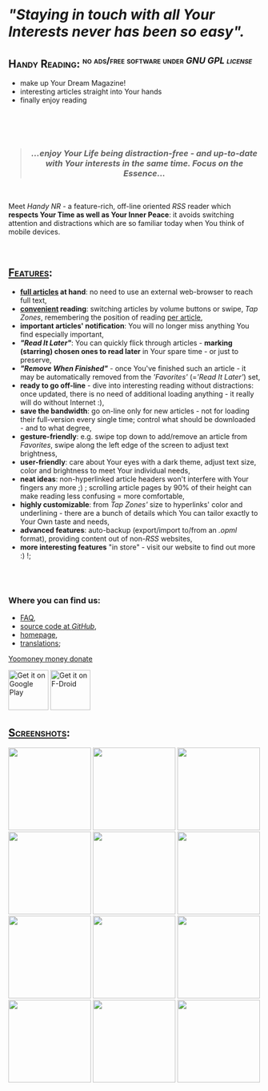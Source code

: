 <h1><em>"Staying in touch with all Your Interests never has been so easy".</em></h1>

<h2 style="font-variant: small-caps;">Handy Reading: <sup>no ads/free software under <em>GNU GPL license</em></sup></h2>
<ul>
	<li>make up Your Dream Magazine!</li>
	<li>interesting articles straight into Your hands</li>
	<li>finally enjoy reading</li>
</ul>
 
<center><br /><br /><br />
<blockquote>
<h3><em>...enjoy Your Life being distraction-free - and up-to-date with Your interests in the same time. Focus on the Essence...</em></h3>
</blockquote><br />
</center>

<p>Meet <i>Handy NR</i> - a feature-rich, off-line oriented <i>RSS</i> reader which <b>respects Your Time as well as Your Inner Peace</b>: it avoids switching attention and distractions which are so familiar today when You think of mobile devices.</p>

<br />

<h2 style="font-variant: small-caps;"><u>Features</u>:</h2>

<ul>
	<li><b><u>full articles</u> at hand</b>: no need to use an external web-browser to reach full text,</li>
	<li><b><u>convenient</u> reading</b>: switching articles by volume buttons or swipe, <i>Tap Zones</i>, remembering the position of reading <u>per article</u>,</li>
	<li><b>important articles' notification</b>: You will no longer miss anything You find especially important,</li>
	<li><b><i>"Read It Later"</i></b>: You can quickly flick through articles - <b>marking (starring) chosen ones to read later</b> in Your spare time - or just to preserve,</li>
	<li><b><i>"Remove When Finished"</i></b> - once You've finished such an article - it may be automatically removed from the <i>'Favorites'</i> (=<i>'Read It Later'</i>) set,</li>
	<li><b>ready to go off-line</b> - dive into interesting reading without distractions: once updated, there is no need of additional loading anything - it really will do without Internet :),</li>
	<li><b>save the bandwidth</b>: go on-line only for new articles - not for loading their full-version every single time; control what should be downloaded - and to what degree,</li>
	<li><b>gesture-friendly</b>: e.g. swipe top down to add/remove an article from <i>Favorites</i>, swipe along the left edge of the screen to adjust text brightness,</li>
	<li><b>user-friendly</b>: care about Your eyes with a dark theme, adjust text size, color and brightness to meet Your individual needs,</li>
	<li><b>neat ideas</b>: non-hyperlinked article headers won't interfere with Your fingers any more ;) ; scrolling article pages by 90% of their height can make reading less confusing = more comfortable,</li>
	<li><b>highly customizable</b>: from <i>Tap Zones'</i> size to hyperlinks' color and underlining - there are a bunch of details which You can tailor exactly to Your Own taste and needs,</li>
	<li><b>advanced features</b>: auto-backup (export/import to/from an <i>.opml</i> format), providing content out of non-<i>RSS</i> websites, </li>
	<li><b>more interesting features</b> "in store" - visit our website to find out more :) !;</li>
</ul>

<br/><br/>
<h3>Where you can find us:</h3>

<ul>
	<li><a href="https://handynewsreader.blogspot.com/2020/07/frequently-asked-questions.html" target="_blank">FAQ</a>,</li>
	<li><a href="https://github.com/yanus171/Handy-News-Reader" target="_blank">source code at <i>GitHub</i></a>,</li>
	<li><a href="https://handynewsreader.blogspot.com" target="_blank">homepage</a>,</li>
	<li><a href="https://crowdin.com/project/handy-news-reader" target="_blank">translations</a>;</li>
</ul>

<a href="https://yoomoney.ru/to/41001574414913" target="_blank">Yoomoney money donate</a>

[<img src="https://play.google.com/intl/en_us/badges/images/generic/en-play-badge.png"
     alt="Get it on Google Play"
     height="80">](https://play.google.com/store/apps/details?id=ru.yanus171.feedexfork)
[<img src="https://fdroid.gitlab.io/artwork/badge/get-it-on.png"
     alt="Get it on F-Droid"
     height="80">](https://f-droid.org/packages/ru.yanus171.feedexfork/)
	 
	 
<h2 style="font-variant: small-caps;"><u>Screenshots</u>:</h2>

<img style="text-align: left!important;" width="165px" src="https://lh3.googleusercontent.com/LWyO3eQJtFQn4od_ZmlPmZCDCZZZVIfFt00yC6VTKhAGa7qDEX792Ur9CnjZ1HIL3UXxhaAq0cY6tsRkWK4Zy3MfdI4lAMLjjEv4LIUGyYtuJMb7KWEzIVYHe5vUqpFCNdHeFTAoGNy1ykVdSX0AkHVhASUX7JDeYdmXLFgXDqVxU-eyprZlZ1moatdu5h2jjLPZDWkmczHJoMWt_nZEohfoNV6C7o3Ugu1H_mF7GIneX1M4Nt70vwupZ6PwShuuBQ7W-a2O1Q1F0G5_q8FYDj7yIx2CI4IpTL_cOLeyH17RhWxO0s-C1ARPub8ZQUm6NlyNVvoR17vVHOV8IwLHh3ZZcG75dNkjSDvRDnc7E37MPEM3WlYqnAyqR6K6BQKRRwlytyRq_0D_prcfpSigxJA7Kr2GoRBLG0_qzTO9xg2bzUlpqAHqw21lGEOdkfQiu9S3AifZaystfMmAsGpzddb9CLxXaqWJOVwCuixDQ56ERRyFO-IEpkTKim9_KYkrsd81ni7Fiu1yHQZr-AnxUFaeBjDL6Us6e-0Kqr2xTR7fGuwNOHB6KyS8Y4nuUX0CeNYaKrfYOcoFQPU6Z4Z_5B11dhC4jNfp6tNxyBn4Dygj_8eBZmeD2gX1UqUWxUAWSxhHDADja-jFSGB5PMYZV6hLYgSOa2Py1XbjfvPtala8CvWjYe8IrFjhDIZgJg9VWj_vuwCsf32KvAHdkVxRMGQ1mA=w510-h906-no" />

<img width="165px" src="https://lh3.googleusercontent.com/AkAoF0SK2s86oQsop-iJCe_m5dZGOlDqcTEH-cqUot9ObnP1R8692v8iGJuBTxj_htDtmqc6EEoIfj4rnYbJmxZm8xq6qdPWsLqO9ur9uMxOeISUQ-IdIpZUn0P1ANUe-Uq-IDDuYxOgVIDUtc7opWNxtgcAaT5svBn9bcVX4g-kd8qPNEEtj6BG0PwzHxyPiooYSRZ38CaQ0r0biI2fKs-w3S-anSqhFJxekfH8fR34BVb8OOZcLiBWEOFXYobrEpHFvyAUHJXWxPKJgzszhiOI62baL7SdizTFDmAL8AlGaxtZka7AsGyEzEddVkEWQKxZGYAF2MKVOHSgsJBXwYl-_TZeu5mXsYlqIt6QYrgzlpQIH6nS5Goqpo6mUSQ6Z7XyGojPlbi5RgSXJJxQ_g5PUipMX3rcbMJFLHOp3_UlLiG1WE6qaH183UP0_nQCEU7wB8MZz2bNDAPq9LTU5AI5SS8HjY67TOM0S_5kEvoXZRzkXp4vWPUlzC-ngn57lQvtdPWMr48H2hB1APEBGP13KrX-Hh-rzhvqGqZ-10rkWY4Zf3ndF6Sq1B-hXz2gcvxGoW1dApWFXREy0Bc6ia8LZahuufhs5AFb-H98ckka7SSlf1RhaKfjL9KLjFWfYNs95n_srYIYWxLgu9-xg7y1OZl3xUsUd75YLjCaSbKI2pVAjmp8HPxbaGRBLhty2t1_VV0izCEWmPNpIQG2Xo1DxA=w195-h346-no" />

<img width="165px" src="https://lh3.googleusercontent.com/r_nt0flLCrWt7afDojCgcIMOeh3gWAt_UQj1zKouASszq-pBOPJLGIpAe8WovoDCl8Bf1SUuUam_v2usROGw2ztDa8YnbW5nnt4U59hWOmmd2dgw0y1YPnZlTTrMT6GTUj9yaj8Azc9lYuTSeEdsst1HyBTGYpSclRDML9gZUIf7HlyTmIhkrFPv-1UHFfS1gqjM7VBj4pynrcGnK8xlwYPRUvmTGa5p8YDvqZ4b6tlGLnmnmDhjwe_bW74cnD4CWqIXJap0j35PstJD-uE0gKPLzzqIe3KmV4rkFpzClbPPXuYt_UXSzau3MpaJJSzEPvbTZVlWlZVUfMn287vP-AtJwSmG5v3_Us3QQ8wyzIxThKfLo658u1-xCXxmu0EAHoQTVX9eXhRqLp4AOLpTs1ZrovbmVKs5m1jNkFag9taNVBBJa5PbazbqHp2KwWEX2w3640ifWofIvNRUUqY3_EGeheUZmGSo1xFLEK49KcQF2Y_eJUdUiqCV2jgSvKuDOqmVs7OAI9wVVfLLkjHB9EC4nB7MvAfz3dtIKcMnCemRLSfAr1SaUgS2Qm8zW53wfslNDWl7pFBjAoRN7DLT5V312443SKBuCh0to0-64Osy3fetq9COJiw4PKLA8sEFkIsSnpe0YcKTGEYpBGV1D0YKsPwG3qoJd8KZWy_BmUV_v5W1WD4-yBsJBPcGKxMZL8gx9C5RAg2-bft-kdgJE6zdQg=w157-h278-no" />

<img width="165px" src="https://lh3.googleusercontent.com/lFwxzbvIDoVwj2vKe7rPP8yiJUD9KNf6cp1OpeSOV7xWgFClpjhQxFCOHjQJKDyN9N19rGSx2syxbJ_ErKpDknnZw4stHS5BxBOi0kb9DwSqxyv7s6ljZ2ALgT47lKd3Vc7UermxmmM99I_4qROPVM7DVFOFd_KJjERciRO0Je7SIXEZB67nsswAPg269VcLUESerWZbDpWpNYs6Px_iIM5jzny5Z-Sm7TIPsbwoEg8x078ZCbRieyNQItYHwv3r-nwDQpdPnk7xPPzAbydaDjGAn3yA8OFdIHAHzhMpfFmprVVcRnB12EAKMFsPICi1VDX-m4in3JTCq6YqiCLNBvCXzOmQU-cg53TyrbS2A-bT4UnpB4mdYQXlAhbzz7_njuFF6EdaxNfuSIDOml58rW7Kc0CEG_MN5BRra3yR0xAiVi52X_fgKrOc2vdGAC5j2C89vcpPAHDgATmznJxnXNKTlsi7ESqCoXKYFK_khi1iaNb_Mx-wkjLLvxjSqKcD7ZCREaRCISacRSan4qxtYO9KIBznqD-drwz7dp3qVBGyFLBgQflGTZzhZFICrGNaIRwRtt49EDbU38yjllvKapNYaQCRohynpha7nadSOjBqxiAz7IpQQMRYbxqjzSazfq_7AiRzJWNtbnlLfyHCpSYVrF2zaTw_8QgV4ael_uEo-xr0s6UOyZGR3ftHJrdW5Gqd1_JCBHsWS6D0la4PLI0nDA=w510-h906-no" />

<img width="165px" src="https://lh3.googleusercontent.com/Vh5tONoD1P0_UPylbRQIgQkWYIO5XhXIJ0crE7rJyO1jO0IJSWvUs7l0ayvdAuBjr6Kkt_YcoJLRmV5dGGIOFNwCYjgNmqoFVJKOEjHmEptCn5Twbm8Lp3jd6m8VbIE-RFLiNzMnpLAHmCeDBbQClBqkunuGebw6oDtVPoZYFoJ1Vw9uANZF3KuwroyZGArWdGHAQjSFETqQj6qq9RrUmTdlNxtZ9trD7bVTHGQEHCFtuUWc2bdiDi-j5nYEa4OFxAbtcZoW1bb_3gbs369qjndk1uKoVCctdQSqhyg5Ck84w82dPtIeEws1wWG-bKr1mjo-HhEuopiWO88mNe0zxLunUHpvBlaGogfwtP4r6CT1LoUDcbKoltXU8O7BN37fbq_gJrIhcXNBsR1gU_9ytjxKhSfffo4O9YMdLygNYpcG_y3NSlVfsa-Faz4j2bmaDwnw-7ZUJvDjSXBr5mZTPC3fAx4Spv8qampaR04Lz6vtcubV9VexfsO6RcO0fc_ToPzLf9TBlBAAw2YKeONNdONqPIa2sN2aLNRg3tNQgFAN4EGDWyAUdjFlcfQ9KKdVnNLB56I4jbp431LHl4dom77KXbHweOlYgjEDiO4VbSD0BGT1VRPPgjGFszj1ads1x37GzG0sdSAwUc6cKkdZ3hDxuvgZ_jrEBhD_TRGglX2MQJipeF30E8cOFlhZv2y3rn75V17U_sUt18z7LvtyrXfPGw=w157-h278-no" />

<img width="165px" src="https://lh3.googleusercontent.com/YWrOnrh34E5cbWSzN_BL0w6nwse7jagb0UXN1fSbRKfGojTTcJddEcxzbBY4m7mDItguLDLJMKkvl4IN-1a6YTSnQx_mtfC2kQZx10jLajMSQGKAC4pihaq0OQp4c6BUOl5FmaKnupDjEuVdOk6NstEqp3OZY1mOrnePdgDqvaeg9Z2S_DaURf25boaYm7H6lKdyLid583gfNY6wWitTqjCXdk_OUho0gPwumR8UU3NFrw7qQ__jp-xOpnqME6K6jTm383zQJoR4__FGKmYIfgCzkVxnTFoPer4MXNsJj_a6OYgTqESmN_KH-qOu2iwRAOcS6OMvXew4RdVB2o2FrjdQr0ShuspQujXQ93aaOHmDulhBRew5c21KDgAwU1pY5qDP9trGcEcdmhd_1Or5My2uIwMvkd5MKVZcw-N14113IiFoL-MNibYWWKY7_4o_xlYO4rTjYeCgbLWbjNt2cArpofvRoKYSH0-RYU7YcRPABHrr5oMqUe0oo_rquRF_BqBHZV-iUMsLkyIP8SeupVIkceC12eho3BV5sZt5F0K3ojBYu2nTwmMs_cm2c10Eh4fmKPpHmpUgN8yY6iPpGc5QLn0eB53N7syV1LHl69PFrXkWw4iCmL3r0DseaAG1PuIeuNBO9ex6UkZLjadYcoESGY8f-y-02f2tHZ4RPeLgyfGJv3XficiIhiOTbtP7wcWRw29rv3gOPhkYTp6gOj4Jnw=w510-h906-no" />

<img width="165px" src="https://lh3.googleusercontent.com/Bll3vAwNs76KYC8_lUc7LlTDW1weUqSjjZToz6qU08itAalOby9Ur88xDPTRr2_jZnyMEYb-i4aPdDANVkj24Yr5C_P_TngJ7dZBUVeQ0lrI1JEsYxw3Tf8-axxAeW17w4hr-EIu6UQYTKSnWh8mtqDw3civ4MAqzygayAUnGC87YfQxjgi94PdvWud8J5UuTuFl7LKb__0YxiM1VmKolJ3fX_dAEI424y8udexRWJL0J_bFTtbCs0LsaqEmlEJZ7k-Ls_4YrOW25CIiFtrY1_cqCXxe2_uMw_9IepaDMkPwCVe1AfoSxEwoecUV1imeWvHE6ZW9fSFxlYuvRzZzcx_y1qIh9LksAshM-90fBNNht8NE0inUgo_BmSE3wCK1PYuyxFFKuiwgSZXoOVaVBLfV6hJhutjONtmQ2_kqz1Blap_7y9N6OhDEbU59-_H2WLvNEXDtoaINdcNNmzMCyPM8WKo1C97tI5q7dbLrT_j7b3lGVbXxmylQIALO9wWvl0jwJP-d1VTydKnG-JhEMHSJ8X7Wcebjt309gGsFLEPkTi-PABBBtPm6oYxD6Ai3a6xPUCctKeuUQGHUgl0OzF5Fj7lMf8ALx3UniX9xIad2W5I3mf7Fq5g1VDr9ZZf_Akp_alsfEOY4mpP17NNmVyt5hgc9V6DcITBR8hO4a77_UILJxbNogcl3llJriyOhj6qzd4F9seJijUmvNrqLg0lThQ=w510-h906-no" />

<img width="165px" src="https://lh3.googleusercontent.com/JvovF_k6z5idTmFfsitfBKWiE1Bbxdmbq_RbdicjnVwOdkt0kU9A0-D3Tmkjit3VBFo3nB-1SKf_tP0q46m5CLy8RorV6b9V9V6VbZrNMbwyIjVvXYAtSg9yl5ldgXBRdJUTtLdIRvHWKt__J5yvS4gXVC1Y9xJCX0clbtdqUxfbZs0QJ8xhZiRPybq4rlo4yePYgpqqSMXOEGe9CittnAQNZ5314dALa5b4mEj-VezwNew_ad4GulqfsvRYBtJqP609UIV9GGnVSUK4YcWbxCWz-zRpSBMs_sf8zcEhK8e0E8WcfBT7oAMwJGuI_ENSVT_VcRV7gL5E5RNCDlRM8jlndtUd7VIX-aobIuG0d3fAtuecR3vtihL8ObP75JIIFupEByf6RAdPtge0LaEE6ZpQkG9OcFO5d7v82BY62occiflwwzcCtMeQyBaezKI0Wz0nlKklmZUiqVmVNTJ_xJlDJx7BEkC8UJmaB0I1jCJg3h1VHZYuNvl3GU-tYDztfnvZPbVI0Kcg2Y6fFqj1zTjubQGl9bdXjOqGC11rFHcmRxT-1Iie3Mw2jNIp9HFwYgiF7v_rodn2Z6rwTzTCEkMvusaO0M-uXVGb5mTp_x7WSoUPJetKdBxwxbJ8jWFf7HNbvMrI_f-0VTdUloKqTb6ETUySfJpxMjsOKB_ZJaKI4DWZ28IHDhnl6fXWpEp2Ga2oIqOyweQrXDKLXR0oP0q0Eg=w510-h906-no" />

<img width="165px" src="https://lh3.googleusercontent.com/iN5wNXAS9NEZWcg6si7aFv2pdecSQYbtvlOfKGEE7pAofXeicZEkCVKBj-V2lkPACAHhOI6u8JvlIiaNu2cmorvvOuan0gyM6EuLpkfcKZYhedlKXS1DWIlAe4RY3p7jh7Sf7CqsU5mLJm5LsUTiKiC8uAAsFresGH4pMLL2W4YiER0-4cOM7YfE0lNmzL2275kyKtnOhPPrPatRONBzpOW_H0hKGdO4ksSiE5ELa6rhNkwmMVpbqGUD2kfYFHQ0rha5_arOLaQGCSkPgncuYPIuwxTBW-wwZ4v2I_PKvnBooi8U0I34Ei4JEcJ2pxgALnsXGaQJJYiBpkojRtuWM0dwLPBKZJrJyv6b6S_v1gTC81wPh-lNwovlIMk_WbKGUPhxRUY5bQtB4NgkEmuoCoYzOPvRjllwl9YfHXg1PyYbZUCN8CsDLNkO5-lGugX6kvcRAFqF2HTCzg3z_MQZB_oRpPAS5Mdpz5EpWk-Qnq4OVbqi-9SPg0w_Bo7xOUr80h83izGks44vZyI53B6ZJjuZtvle6qe1T_id0F_2R0NIpxfBmUKdC_aA1bOuUW0kRKKoDAmwTchdyFrHPBlXZpc5Dr77AJG4l-0nPHk8pZRElFy25xM3rfCgrqpUZYsnSkiD8jGK8qdVIxg5dUUQcOy21skgllUkLVJnB49ST-SJl-rYaBf65O5fgXmeb1AHeYvcj1oa0NKJpzouLbGWeUdEAg=w510-h906-no" />

<img width="165px" src="https://lh3.googleusercontent.com/Ry_jNdF55WceV8Qqbc-MvdtKEnRwjqZSJrHns5xhvRUQtbUu5fNECtQrQokp2dNzrLIs69vX72kh9uGzan_KGcgcO1fDa5w8ME_6GjP9RLkC7FcvFg2hQwvxHQiT5c1qe_DmC6vxv-dvA1TLLtIM5ApB-6UrhTmNWRFAFPCY70h4rl88ztBrtnwgNOw6DW1PnKTD3EUPiuB1skrdWZ3bU0TvvHEgG-Sq3ZS8ulOMzUgRJ6FGiNadscOiHywxot8JHFtt8vzl_AP0RN2EUkLcw1zYPWAXRKF9-J_zd7axoiFSwjyQ4mGMlmU9RDa-Ukb859FJ1ZlwVBrFX8bpv7Pof8Ejs9Vlth2o_KzMn4oSM93c3VUmSKuphOBqA4noDlpuiBDBj_agSNxuLTsIk72eXeRS6xL5c0_i9-_IU7yLkm1C1ZxiHFEqJVaqn0uZufkN2aPaP8yhOQrECsMryFaK9dyAWeOfcpZJxIEmwZ0zHhbVgXddYmNzclb74TEdyuPV9kCX_J9Ne43jY6deQQaUsNQ46CI0otjxX24fUY71wwPHGKsiVVEec1QB2jVSqjL5P7yNn3L6EjqPWezZ8lqHtP5yZoxVFv_9WAI1Yay-zMH9JH5IrQwsoC5kLIA8ohx-2pVZkbJFXWzRw3HrcUoGMhUeW7DVrhNKUy-6k0L_a9AwtrqQb0-FBGp-zKmtd5CkWNHwKkO9oPrrjoNxsWeTSkKyug=w510-h906-no" />

<img width="165px" src="https://lh3.googleusercontent.com/kfyQfP47dpNBBgH32fmWSzcKdKc689fOUosjdK2D4pa-fu_jEB3VyPzWFLU4ZzjOB3Kn2xDCeapElpCpQOdBNPiuE6v75Vy-o2TahLKZKLcv85hm5XiUWfiY_vW-ceB_my4NvcJrniPO2XN8il8OfIxfQ2dQ1_uRx4A_vVaIxQnE1OFeJvoePT7qnkhxshexssIxBx_gKBTm0Hby9J3NR-oR8-jL413XmhkN3sExs7fTq3MmoGAbPls4MLEj0lX7rfOaifqhslWVldgFRNHtQ9PtlEa4c0vS-I0V91k9sMj9hg2vx8J0boeRmJA7Icpxhn_c955-1kUwkjQx7Nc4bvLibzJ4092oIJAvXN2aymlzzY_d5Aun412bVVv0SoAEMTYMLhtdVSrFOxckdWiwJ3SofT88ZZ9nXVGLSvURyeiEahNrPxOFLV5Jgous0zfIHGrIeMn36KUBvWbVuf2s-r8cOZzY1Nc7ZcIzITFQa3NOuyoMNJFWejvVnD34jJZrtPBMzqih5AeMr-7Cyo5rIwnt82sblHvPAj462ddfa5Q2s88Ic3ZsEKK7wjIADcmHeQNbtZOm1m3HxW8lAadr8nensIZ0VfDHjWiMLYAypSf795ByyzE4xZBEoCBd8M-5rvPuezrWBuVKPwA9qf62obrThjY3mZOz_gLI1L-cDf2-nxn1GYRUAOQPSxd7lxK6Fy6yvTsVh_3lJj5QlfmC8_T-Cw=w195-h346-no" />

<img width="165px" src="https://lh3.googleusercontent.com/3muV_NVNvBiBwgPz5iGWMqVvrWQEvhVsfyXNXzxsTrFAeoYC3EmKVBBU3LSZuy4ZflJEcxtuCZJjQKb3YIntUEW6wwCFf6t73ufTTMPRuiwbmkqiofe8wd1LKQGr3bp480RhIOcHOWAxynlz6C_EhaUNPbdA98Dl-Uvp7p2GtRsslQNPUuNkeiP1-_a27NQe6IlY7_n1MCcUCFcBqnjj5O3NSY3wBr70nBQOykEVugxOgrOHIJ55yKFOLfN1QjZAukSozwq1oFK1vJt4FC0Qq1FcgxHFwZT0RVY0JGdIEL0UpeeaeaPR8OSTM0OVv_KmMFY7hrTMEO_WaISWex1TL3wjgqwGGr3VRe0BIiByzIT-kN7HSxoQc309ZQCAMJH0x3sIUbnyvX2mga4jeP7tw7NnhczD4UV7ynVLd55vhO0NiEKN6W6JnRQpQVobVSNb9EvYeH4cyJAPf7k5uPKrEI8RH9ObNwV1uwd7RUKI_TEAXAW3TqIbZavht0ZnDx8iMN6pL6TkMBuhceGhlanHlHGxVU9meNazaRCX12Esx9fn4V7ZoAQt4U3d5yzGHQmIC_f8xzq9cjpzfz0l-bnFnMROePrHyXnP-_6zgi0dIQJAM6DNV0cn3zZ9cXH8PF_bckJHEsCSMBbK7qmTJW-1FvPoCg7VVzaXph1CvK_nF6ZaI20cljHqtS7C0-FLoPHcFcNIlCRsdPbPtVg9rDrsgXqejA=w510-h906-no" />
